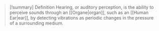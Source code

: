 > [!summary] Definition
> Hearing, or auditory perception, is the ability to perceive sounds through an [[Organe|organ]], such as an [[Human Ear|ear]], by detecting vibrations as periodic changes in the pressure of a surrounding medium. 

